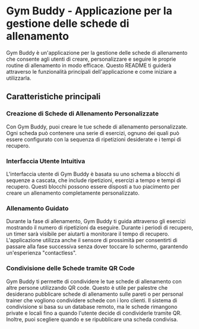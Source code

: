 # Gym Buddy - Applicazione per la gestione delle schede di allenamento

Gym Buddy è un'applicazione per la gestione delle schede di allenamento che consente agli utenti di creare, personalizzare e seguire le proprie routine di allenamento in modo efficace. Questo README ti guiderà attraverso le funzionalità principali dell'applicazione e come iniziare a utilizzarla.

## Caratteristiche principali

### Creazione di Schede di Allenamento Personalizzate
Con Gym Buddy, puoi creare le tue schede di allenamento personalizzate. Ogni scheda può contenere una serie di esercizi, ognuno dei quali può essere configurato con la sequenza di ripetizioni desiderate e i tempi di recupero.

### Interfaccia Utente Intuitiva
L'interfaccia utente di Gym Buddy è basata su uno schema a blocchi di sequenze a cascata, che include ripetizioni, esercizi a tempo e tempi di recupero. Questi blocchi possono essere disposti a tuo piacimento per creare un allenamento completamente personalizzato.

### Allenamento Guidato
Durante la fase di allenamento, Gym Buddy ti guida attraverso gli esercizi mostrando il numero di ripetizioni da eseguire. Durante i periodi di recupero, un timer sarà visibile per aiutarti a monitorare il tempo di recupero. L'applicazione utilizza anche il sensore di prossimità per consentirti di passare alla fase successiva senza dover toccare lo schermo, garantendo un'esperienza "contactless".

### Condivisione delle Schede tramite QR Code
Gym Buddy ti permette di condividere le tue schede di allenamento con altre persone utilizzando QR code. Questo è utile per palestre che desiderano pubblicare schede di allenamento sulle pareti o per personal trainer che vogliono condividere schede con i loro clienti. Il sistema di condivisione si basa su un database remoto, ma le schede rimangono private e locali fino a quando l'utente decide di condividerle tramite QR. Inoltre, puoi scegliere quando e se ripubblicare una scheda condivisa.
